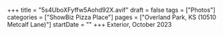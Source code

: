 +++
title = "5s4UboXFyffw5Aohd92X.avif"
draft = false
tags = ["Photos"]
categories = ["ShowBiz Pizza Place"]
pages = ["Overland Park, KS (10510 Metcalf Lane)"]
startDate = ""
+++
Exterior, October 2023
